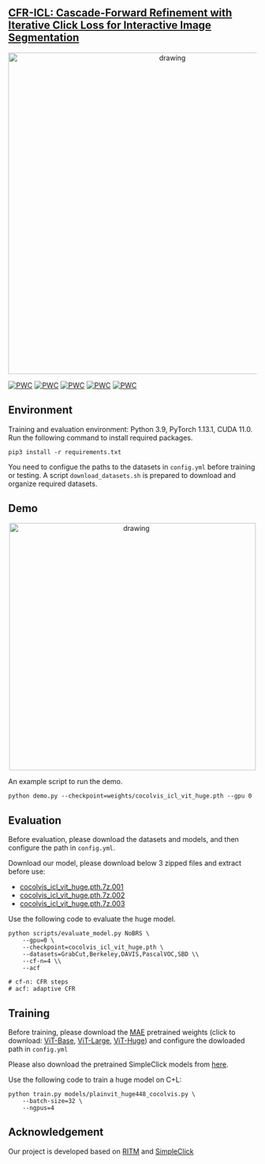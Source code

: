## [CFR-ICL: Cascade-Forward Refinement with Iterative Click Loss for Interactive Image Segmentation](https://arxiv.org/abs/2303.05620v1)

<p align="center">
  <img src="./assets/img/flowchart.png" alt="drawing", width="650"/>
</p>

[![PWC](https://img.shields.io/endpoint.svg?url=https://paperswithcode.com/badge/cfr-icl-cascade-forward-refinement-with/interactive-segmentation-on-berkeley)](https://paperswithcode.com/sota/interactive-segmentation-on-berkeley?p=cfr-icl-cascade-forward-refinement-with)
[![PWC](https://img.shields.io/endpoint.svg?url=https://paperswithcode.com/badge/cfr-icl-cascade-forward-refinement-with/interactive-segmentation-on-davis)](https://paperswithcode.com/sota/interactive-segmentation-on-davis?p=cfr-icl-cascade-forward-refinement-with)
[![PWC](https://img.shields.io/endpoint.svg?url=https://paperswithcode.com/badge/cfr-icl-cascade-forward-refinement-with/interactive-segmentation-on-pascal-voc)](https://paperswithcode.com/sota/interactive-segmentation-on-pascal-voc?p=cfr-icl-cascade-forward-refinement-with)
[![PWC](https://img.shields.io/endpoint.svg?url=https://paperswithcode.com/badge/cfr-icl-cascade-forward-refinement-with/interactive-segmentation-on-sbd)](https://paperswithcode.com/sota/interactive-segmentation-on-sbd?p=cfr-icl-cascade-forward-refinement-with)
[![PWC](https://img.shields.io/endpoint.svg?url=https://paperswithcode.com/badge/cfr-icl-cascade-forward-refinement-with/interactive-segmentation-on-grabcut)](https://paperswithcode.com/sota/interactive-segmentation-on-grabcut?p=cfr-icl-cascade-forward-refinement-with)

## Environment
Training and evaluation environment: Python 3.9, PyTorch 1.13.1, CUDA 11.0. Run the following command to install required packages.
```
pip3 install -r requirements.txt
```

You need to configue the paths to the datasets in `config.yml` before training or testing. A script `download_datasets.sh` is prepared to download and organize required datasets.

## Demo
<p align="center">
  <img src="./assets/img/demo1.gif" alt="drawing", width="500"/>
</p>

An example script to run the demo. 
```
python demo.py --checkpoint=weights/cocolvis_icl_vit_huge.pth --gpu 0
```

## Evaluation

Before evaluation, please download the datasets and models, and then configure the path in `config.yml`.

Download our model, please download below 3 zipped files and extract before use:

- [cocolvis_icl_vit_huge.pth.7z.001](https://github.com/TitorX/CFR-ICL-Interactive-Segmentation/releases/download/v1.0/cocolvis_icl_vit_huge.pth.7z.001)
- [cocolvis_icl_vit_huge.pth.7z.002](https://github.com/TitorX/CFR-ICL-Interactive-Segmentation/releases/download/v1.0/cocolvis_icl_vit_huge.pth.7z.002)
- [cocolvis_icl_vit_huge.pth.7z.003](https://github.com/TitorX/CFR-ICL-Interactive-Segmentation/releases/download/v1.0/cocolvis_icl_vit_huge.pth.7z.003)




Use the following code to evaluate the huge model.

```
python scripts/evaluate_model.py NoBRS \
    --gpu=0 \
    --checkpoint=cocolvis_icl_vit_huge.pth \
    --datasets=GrabCut,Berkeley,DAVIS,PascalVOC,SBD \\
    --cf-n=4 \\
    --acf

# cf-n: CFR steps
# acf: adaptive CFR
```

## Training

Before training, please download the [MAE](https://github.com/facebookresearch/mae) pretrained weights (click to download: [ViT-Base](https://dl.fbaipublicfiles.com/mae/pretrain/mae_pretrain_vit_base.pth), [ViT-Large](https://dl.fbaipublicfiles.com/mae/pretrain/mae_pretrain_vit_large.pth), [ViT-Huge](https://dl.fbaipublicfiles.com/mae/pretrain/mae_pretrain_vit_huge.pth)) and configure the dowloaded path in `config.yml`

Please also download the pretrained SimpleClick models from [here](https://github.com/uncbiag/SimpleClick).

Use the following code to train a huge model on C+L: 
```
python train.py models/plainvit_huge448_cocolvis.py \
    --batch-size=32 \
    --ngpus=4
```

## Acknowledgement
Our project is developed based on [RITM](https://github.com/SamsungLabs/ritm_interactive_segmentation) and [SimpleClick](https://github.com/uncbiag/SimpleClick)
